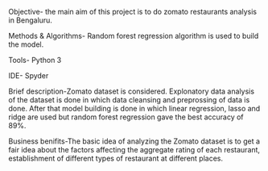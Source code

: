 Objective- the main aim of this project is to do zomato restaurants analysis in Bengaluru.

Methods & Algorithms- Random forest regression algorithm is used to build the model.

Tools- Python 3

IDE- Spyder

Brief description-Zomato dataset is considered. Explonatory data analysis of the dataset is done in which data cleansing and preprossing of data is done.
After that model building is done in which linear regression, lasso and ridge are used but random forest regression gave the best accuracy 
of 89%.

Business benifits-The basic idea of analyzing the Zomato dataset is to get a fair idea about the factors affecting the aggregate rating of each restaurant, establishment of different types of restaurant at different places.


